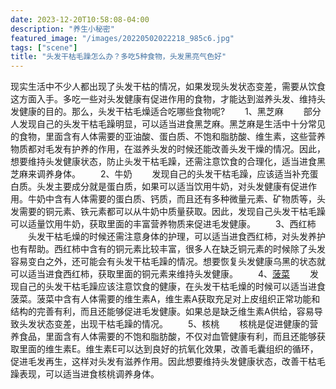 ```yaml
---
date: 2023-12-20T10:58:08-04:00
description: "养生小秘密"
featured_image: "/images/20220502022218_985c6.jpg"
tags: ["scene"]
title: "头发干枯毛躁怎么办？多吃5种食物，头发黑亮气色好"
---
```

   现实生活中不少人都出现了头发干枯的情况，如果发现头发状态变差，需要从饮食这方面入手。多吃一些对头发健康有促进作用的食物，才能达到滋养头发、维持头发健康的目的。那么，头发干枯毛燥适合吃哪些食物呢?
　　1、黑芝麻
　　部分人发现自己的头发干枯毛躁明显，可以适当进食黑芝麻。黑芝麻是生活中十分常见的食物，里面含有人体需要的亚油酸、蛋白质、不饱和脂肪酸、维生素，这些营养物质都对毛发有护养的作用，在滋养头发的时候还能改善头发干燥的情况。因此，想要维持头发健康状态，防止头发干枯毛躁，还需注意饮食的合理化，适当进食黑芝麻来调养身体。
　　2、牛奶
　　发现自己的头发干枯毛躁，应该适当补充蛋白质。头发主要成分就是蛋白质，如果可以适当饮用牛奶，对头发健康有促进作用。牛奶中含有人体需要的蛋白质、钙质，而且还有多种微量元素、矿物质等，头发需要的铜元素、铁元素都可以从牛奶中质量获取。因此，发现自己头发干枯毛躁可以适量饮用牛奶，获取里面的丰富营养物质来促进毛发健康。
　　3、西红柿
　　头发干枯毛燥的时候还需注意身体的护理，可以适当进食西红柿，对头发养护也有帮助。西红柿中含有的铜元素比较丰富，很多人在缺乏铜元素的时候除了头发容易变白之外，还可能会有头发干枯毛躁的情况。想要恢复头发健康乌黑的状态就可以适当进食西红柿，获取里面的铜元素来维持头发健康。
　　4、[菠菜](https://baike.baidu.com/item/%E8%8F%A0%E8%8F%9C/575262)
　　发现自己的头发干枯毛躁应该注意饮食的健康，在头发干枯毛燥的时候可以适当进食菠菜。菠菜中含有人体需要的维生素A，维生素A获取充足对上皮组织正常功能和结构的完善有利，而且还能够促进毛发健康。如果总是缺乏维生素A供给，容易导致头发状态变差，出现干枯毛躁的情况。
　　5、核桃
　　核桃是促进健康的营养食品，里面含有人体需要的不饱和脂肪酸，不仅对血管健康有利，而且还能够获取里面的维生素E。维生素E可以达到良好的抗氧化效果，改善毛囊组织的循环，促进毛发再生，这样对头发有滋养作用。因此想要维持头发健康状态，改善干枯毛躁表现，可以适当进食核桃调养身体。
